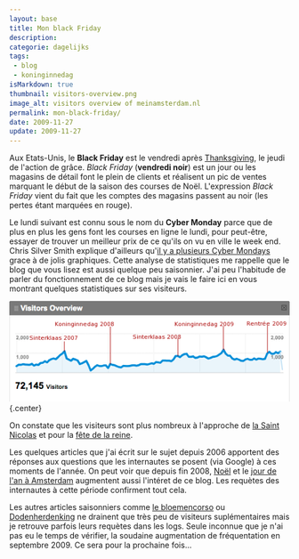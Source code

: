 ```yaml
---
layout: base
title: Mon black Friday
description: 
categorie: dagelijks
tags: 
 - blog
 - koninginnedag
isMarkdown: true
thumbnail: visitors-overview.png
image_alt: visitors overview of meinamsterdam.nl
permalink: mon-black-friday/
date: 2009-11-27
update: 2009-11-27
---
```




Aux Etats-Unis, le **Black Friday** est le vendredi après [Thanksgiving](http://fr.wikipedia.org/wiki/Action_de_Gr%C3%A2ce_%28Thanksgiving%29), le jeudi de l'action de grâce. *Black Friday* (**vendredi noir**) est un jour ou les magasins de détail font le plein de clients et réalisent un pic de ventes marquant le début de la saison des courses de Noël. L'expression *Black Friday* vient du fait que les comptes des magasins passent au noir (les pertes étant marquées en rouge).

Le lundi suivant est connu sous le nom du **Cyber Monday** parce que de plus en plus les gens font les courses en ligne le lundi, pour peut-être, essayer de trouver un meilleur prix de ce qu'ils on vu en ville le week end. Chris Silver Smith explique d'ailleurs qu'[il y a plusieurs Cyber Mondays](http://searchengineland.com/forget-black-friday-are-you-ready-for-holiday-seasons-cyber-mondays-12730) grace à de jolis graphiques. Cette analyse de statistiques me rappelle que le blog que vous lisez est aussi quelque peu saisonnier. J'ai peu l'habitude de parler du fonctionnement de ce blog mais je vais le faire ici en vous montrant quelques statistiques sur ses visiteurs.

![visitors overview of meinamsterdam.nl](visitors-overview.png){.center}

On constate que les visiteurs sont plus nombreux à l'approche de [la Saint Nicolas](/saint-nicolas-est-revenu-sinterklaas-is-terug) et pour la [fête de la reine](/tag/koninginnedag/). 

Les quelques articles que j'ai écrit sur le sujet depuis 2006 apportent des réponses aux questions que les internautes se posent (via Google) à ces moments de l'année. On peut voir que depuis fin 2008, [Noël](/?q=noel) et le [jour de l'an à Amsterdam](/liens-pour-nouvel-an) augmentent aussi l'intéret de ce blog. Les requètes des internautes à cette période confirment tout cela. 

Les autres articles saisonniers comme [le bloemencorso](/bloemen-corso) ou [Dodenherdenking](/dodenherdenking-le-jour-du-souvenir) ne drainent que très peu de visiteurs suplémentaires mais je retrouve parfois leurs requètes dans les logs. Seule inconnue que je n'ai pas eu le temps de vérifier, la soudaine augmentation de fréquentation en septembre 2009. Ce sera pour la prochaine fois...

<!-- post notes:
http://www.shopwiki.co.uk/wiki/Black+Friday+and+Cyber+Monday
--->

